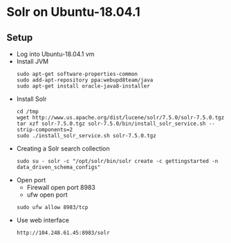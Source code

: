 # Solr on Ubuntu-18.04.1

## Setup
* Log into Ubuntu-18.04.1 vm
* Install JVM
    ```
    sudo apt-get software-properties-common
    sudo add-apt-repository ppa:webupd8team/java
    sudo apt-get install oracle-java8-installer
    ```
* Install Solr 
    ```
    cd /tmp
    wget http://www.us.apache.org/dist/lucene/solr/7.5.0/solr-7.5.0.tgz
    tar xzf solr-7.5.0.tgz solr-7.5.0/bin/install_solr_service.sh --strip-components=2
    sudo ./install_solr_service.sh solr-7.5.0.tgz
    ```
* Creating a Solr search collection
    ```
    sudo su - solr -c "/opt/solr/bin/solr create -c gettingstarted -n data_driven_schema_configs"
    ```
* Open port
    * Firewall open port 8983
    * ufw open port
    ```
    sudo ufw allow 8983/tcp
    ```
* Use web interface
    ```
    http://104.248.61.45:8983/solr
    ```
